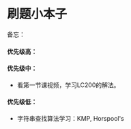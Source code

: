 # 刷题小本子

备忘：

#### 优先级高：

#### 优先级中：

* 看第一节课视频，学习LC200的解法。

#### 优先级低：

* 字符串查找算法学习：KMP, Horspool's